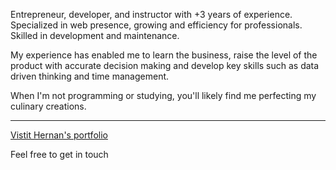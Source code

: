 
<span align="left">Entrepreneur, developer, and instructor with +3 years of experience. Specialized in web presence, growing and efficiency for professionals. Skilled in development and maintenance. </span>

<span align="left">My experience has enabled me to learn the business, raise the level of the product with accurate decision making and develop key skills such as data driven thinking and time management.</span>

<span align="left"> When I'm not programming or studying, you'll likely find me perfecting my culinary creations. </span>

<hr/>


<a href="https://hernancur.vercel.app" target="blank" >Vistit Hernan's portfolio</a> 

<span> Feel free to get in touch </span>





